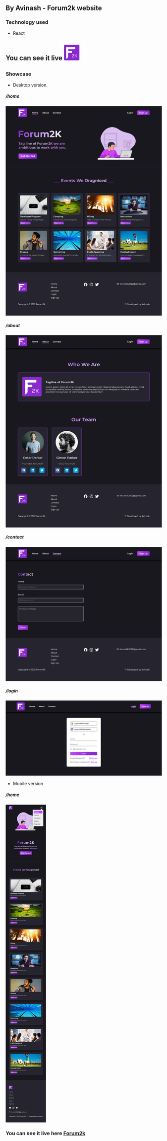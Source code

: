 ## By Avinash - Forum2k website


### Technology used

* React

<!-- ### You can see it live here [Forum2k](https://forum2k-2022.web.app/) -->
### <h2> You can see it live <a href="https://forum2k-2022.web.app/" target="_blank"> <img src="showcase/F2k-Logo.png" height="50px" width="50px" /></a> <h2>

### Showcase

* Desktop version.
<h5>/home</h5>
<img src="showcase/Forum-2k home.png" />

<h5>/about</h5>
<img src="showcase/Forum-2k about.png" />

<h5>/contact</h5>
<img src="showcase/Forum-2k contact.png" />

<h5>/login</h5>
<img src="showcase/Forum-2k login.png" />

* Mobile version
<h5>/home</h5>
<img src="showcase/Forum-2k mobile version.png" />

### You can see it live here [Forum2k](https://forum2k-2022.web.app/)


